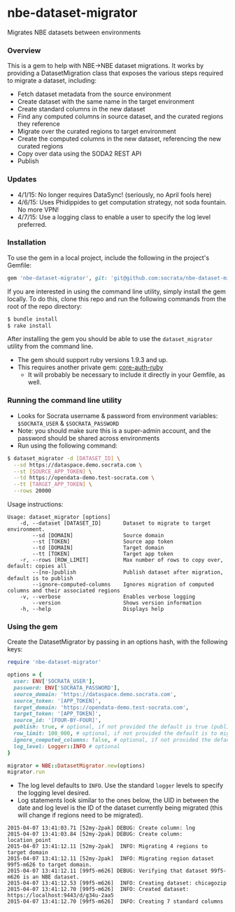 nbe-dataset-migrator
=============================
Migrates NBE datasets between environments

### Overview

This is a gem to help with NBE->NBE dataset migrations.
It works by providing a DatasetMigration class that exposes the various steps required to migrate a dataset, including:
* Fetch dataset metadata from the source environment
* Create dataset with the same name in the target environment
* Create standard columns in the new dataset
* Find any computed columns in source dataset, and the curated regions they reference
* Migrate over the curated regions to target environment
* Create the computed columns in the new dataset, referencing the new curated regions
* Copy over data using the SODA2 REST API
* Publish

### Updates
* 4/1/15: No longer requires DataSync! (seriously, no April fools here)
* 4/6/15: Uses Phidippides to get computation strategy, not soda fountain. No more VPN!
* 4/7/15: Use a logging class to enable a user to specify the log level preferred.

### Installation
To use the gem in a local project, include the following in the project's Gemfile:
```ruby
gem 'nbe-dataset-migrator', git: 'git@github.com:socrata/nbe-dataset-migrator'
```
If you are interested in using the command line utility, simply install the gem locally. To do this, clone this repo and run the following commands from the root of the repo directory:
```bash
$ bundle install
$ rake install
```
After installing the gem you should be able to use the `dataset_migrator` utility from the command line.
* The gem should support ruby versions 1.9.3 and up.
* This requires another private gem: [core-auth-ruby](https://github.com/socrata/core-auth-ruby)
  * It will probably be necessary to include it directly in your Gemfile, as well.

### Running the command line utility
* Looks for Socrata username & password from environment variables: `$SOCRATA_USER` & `$SOCRATA_PASSWORD`
* Note: you should make sure this is a super-admin account, and the password should be shared across environments
* Run using the following command:

```bash
$ dataset_migrator -d [DATASET_ID] \
  --sd https://dataspace.demo.socrata.com \
  --st [SOURCE_APP_TOKEN] \
  --td https://opendata-demo.test-socrata.com \
  --tt [TARGET_APP_TOKEN] \
  --rows 20000
```
Usage instructions:
```
Usage: dataset_migrator [options]
    -d, --dataset [DATASET_ID]       Dataset to migrate to target environment.
        --sd [DOMAIN]                Source domain
        --st [TOKEN]                 Source app token
        --td [DOMAIN]                Target domain
        --tt [TOKEN]                 Target app token
    -r, --rows [ROW_LIMIT]           Max number of rows to copy over, default: copies all
        --[no-]publish               Publish dataset after migration, default is to publish
        --ignore-computed-columns    Ignores migration of computed columns and their associated regions
    -v, --verbose                    Enables verbose logging
        --version                    Shows version information
    -h, --help                       Displays help
```

### Using the gem

Create the DatasetMigrator by passing in an options hash, with the following keys:

```ruby
require 'nbe-dataset-migrator'

options = {
  user: ENV['SOCRATA_USER'],
  password: ENV['SOCRATA_PASSWORD'],
  source_domain: 'https://dataspace.demo.socrata.com',
  source_token: '[APP_TOKEN]',
  target_domain: 'https://opendata-demo.test-socrata.com',
  target_token: '[APP_TOKEN]',
  source_id: '[FOUR-BY-FOUR]',
  publish: true, # optional, if not provided the default is true (publish)
  row_limit: 100_000, # optional, if not provided the default is to migrate all data
  ignore_computed_columns: false, # optional, if not provided the default is false (meaning it will migrate the computed columns)
  log_level: Logger::INFO # optional
}

migrator = NBE::DatasetMigrator.new(options)
migrator.run
```
* The log level defaults to `INFO`. Use the standard `logger` levels to specify the logging level desired.
* Log statements look similar to the ones below, the UID in between the date and log level is the ID of the dataset currently being migrated (this will change if regions need to be migrated).
```
2015-04-07 13:41:03.71 [52my-2pak] DEBUG: Create column: lng
2015-04-07 13:41:03.84 [52my-2pak] DEBUG: Create column: location_point
2015-04-07 13:41:12.11 [52my-2pak]  INFO: Migrating 4 regions to target domain
2015-04-07 13:41:12.11 [52my-2pak]  INFO: Migrating region dataset 99f5-m626 to target domain.
2015-04-07 13:41:12.11 [99f5-m626] DEBUG: Verifying that dataset 99f5-m626 is an NBE dataset.
2015-04-07 13:41:12.53 [99f5-m626]  INFO: Creating dataset: chicagozip
2015-04-07 13:41:12.70 [99f5-m626]  INFO: Created dataset: https://localhost:9443/d/g34u-2aa5
2015-04-07 13:41:12.70 [99f5-m626]  INFO: Creating 7 standard columns
```
